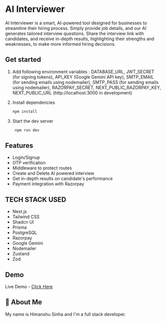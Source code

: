 # AI Interviewer

AI Interviewer is a smart, AI-powered tool designed for businesses to streamline their hiring process. Simply provide job details, and our AI generates tailored interview questions. Share the interview link with candidates, and receive in-depth results, highlighting their strengths and weaknesses, to make more informed hiring decisions.

## Get started

1. Add following environment variables : DATABASE_URL, JWT_SECRET (for signing tokens), API_KEY (Google Gemini API key), SMTP_EMAIL (for sending emails using nodemailer), SMTP_PASS (for sending emails using nodemailer), RAZORPAY_SECRET, NEXT_PUBLIC_RAZORPAY_KEY, NEXT_PUBLIC_URL (http://localhost:3000 in development)

2. Install dependencies

   ```bash
   npm install
   ```

3. Start the dev server

   ```bash
    npm run dev
   ```

## Features

- Login/Signup
- OTP verification
- Middleware to protect routes
- Create and Delete AI powered interview
- Get in-depth results on candidate's performance
- Payment integration with Razorpay

## TECH STACK USED

- Next.js
- Tailwind CSS
- Shadcn UI
- Prisma
- PostgreSQL
- Razorpay
- Google Gemini
- Nodemailer
- Zustand
- Zod

## Demo

Live Demo - [Click Here](https://aiinterviewerapp.vercel.app)

## 🚀 About Me

My name is Himanshu Sinha and I'm a full stack developer.
